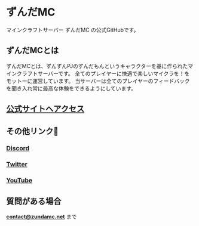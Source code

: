 # ずんだMC  
マインクラフトサーバー ずんだMC の公式GitHubです。
## ずんだMCとは
ずんだMCとは、ずんずんPJのずんだもんというキャラクターを基に作られたマインクラフトサーバーです。
全てのプレイヤーに快適で楽しいマイクラを！をモットーに運営しています。
当サーバーは全てのプレイヤーのフィードバックを聞き入れ常に最高な体験をできるようにしています。

## [公式サイトへアクセス](https://zundamc.net)

 ## その他リンク🔗
 ### [Discord](https://discord.gg/zundamc/)
 ### [Twitter](https://twitter.com/zundamon_mc)
 ### [YouTube](https://youtube.com/@zndmc)

 ## 質問がある場合 
 **contact@zundamc.net** まで
